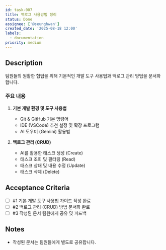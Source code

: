 ```yaml
---
id: task-007
title: 백로그 사용방법 정리
status: Done
assignee: ['@seunghwan']
created_date: '2025-08-18 12:00'
labels:
  - documentation
priority: medium
---
```


## Description

팀원들의 원활한 협업을 위해 기본적인 개발 도구 사용법과 백로그 관리 방법을 문서화합니다.

### 주요 내용

1.  **기본 개발 환경 및 도구 사용법**
    -   Git & GitHub 기본 명령어
    -   IDE (VSCode) 추천 설정 및 확장 프로그램
    -   AI 도우미 (Gemini) 활용법

2.  **백로그 관리 (CRUD)**
    -   AI를 활용한 태스크 생성 (Create)
    -   태스크 조회 및 필터링 (Read)
    -   태스크 상태 및 내용 수정 (Update)
    -   태스크 삭제 (Delete)

## Acceptance Criteria
<!-- AC:BEGIN -->
- [ ] #1 기본 개발 도구 사용법 가이드 작성 완료
- [ ] #2 백로그 관리 (CRUD) 방법 문서화 완료
- [ ] #3 작성된 문서 팀원에게 공유 및 피드백
<!-- AC:END -->

## Notes

-   작성된 문서는 팀원들에게 별도로 공유합니다.
